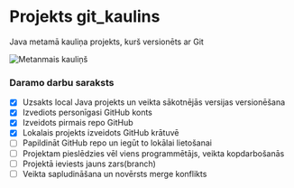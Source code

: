 # Projekts git_kaulins
Java metamā kauliņa projekts, kurš versionēts ar Git

![Metanmais kauliņš](https://p.kindpng.com/picc/s/64-646860_red-dice-png-rolling-dice-transparent-png.png)

### **Daramo darbu saraksts**
- [x] Uzsakts local Java projekts un veikta sākotnējās versijas versionēšana
- [x] Izvediots personīgasi GitHub konts
- [x] Izveidots pirmais repo GitHub
- [x] Lokalais projekts izveidots GitHub krātuvē
- [ ] Papildināt GitHub repo un iegūt to lokālai lietošanai
- [ ] Projektam pieslēdzies vēl viens programmētājs, veikta kopdarbošanās
- [ ] Projektā ieviests jauns zars(branch)
- [ ] Veikta sapludināšana un novērsts merge konflikts
